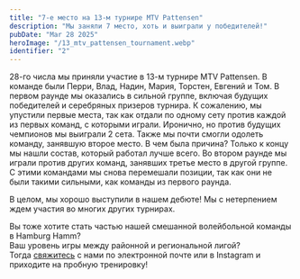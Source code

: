 ```yaml
---
title: "7-е место на 13-м турнире MTV Pattensen"
description: "Мы заняли 7 место, хоть и выиграли у победителей!"
pubDate: "Mar 28 2025"
heroImage: "/13_mtv_pattensen_tournament.webp"
identifier: "2"
---
```


28-го числа мы приняли участие в 13-м турнире MTV Pattensen.
В команде были Перри, Влад, Надин, Мария, Торстен, Евгений и Том.
В первом раунде мы оказались в сильной группе, включая будущих победителей и серебряных призеров турнира.
К сожалению, мы упустили первые места, так как отдали по одному сету против каждой из первых команд, с которыми играли.
Иронично, но против будущих чемпионов мы выиграли 2 сета. Также мы почти смогли одолеть команду, занявшую второе место.
В чем была причина? Только к концу мы нашли состав, который работал лучше всего.
Во втором раунде мы играли против других команд, занявших третье место в другой группе. С этими командами мы снова перемешали позиции, так как они не были такими сильными, как команды из первого раунда.

В целом, мы хорошо выступили в нашем дебюте!
Мы с нетерпением ждем участия во многих других турнирах.

Вы тоже хотите стать частью нашей смешанной волейбольной команды в Hamburg Hamm?  
Ваш уровень игры между районной и региональной лигой?  
Тогда [свяжитесь](/ru/contact/) с нами по электронной почте или в Instagram и приходите на пробную тренировку!
